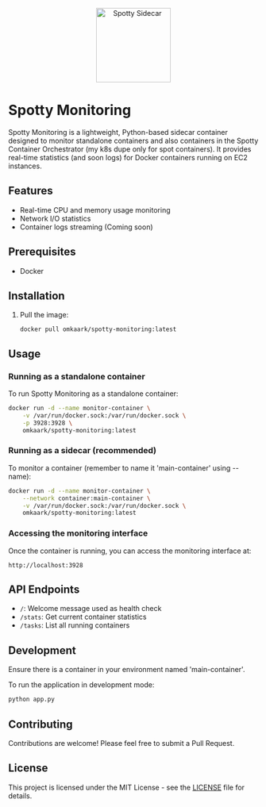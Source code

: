 <p align="center">
  <img src="https://i.ibb.co/qDvxTGY/sidecar.png" height="150" alt="Spotty Sidecar" />
</p>

# Spotty Monitoring

Spotty Monitoring is a lightweight, Python-based sidecar container designed to monitor standalone containers and also containers in the Spotty Container Orchestrator (my k8s dupe only for spot containers). It provides real-time statistics (and soon logs) for Docker containers running on EC2 instances.

## Features

- Real-time CPU and memory usage monitoring
- Network I/O statistics
- Container logs streaming (Coming soon)

## Prerequisites

- Docker

## Installation

1. Pull the image:

   ```
   docker pull omkaark/spotty-monitoring:latest
   ```

## Usage

### Running as a standalone container

To run Spotty Monitoring as a standalone container:

```bash
docker run -d --name monitor-container \
    -v /var/run/docker.sock:/var/run/docker.sock \
    -p 3928:3928 \
    omkaark/spotty-monitoring:latest
```

### Running as a sidecar (recommended)

To monitor a container (remember to name it 'main-container' using --name):

```bash
docker run -d --name monitor-container \
    --network container:main-container \
    -v /var/run/docker.sock:/var/run/docker.sock \
    omkaark/spotty-monitoring:latest
```

### Accessing the monitoring interface

Once the container is running, you can access the monitoring interface at:

```
http://localhost:3928
```

## API Endpoints

- `/`: Welcome message used as health check
- `/stats`: Get current container statistics
- `/tasks`: List all running containers

## Development

Ensure there is a container in your environment named 'main-container'.

To run the application in development mode:

```bash
python app.py
```

## Contributing

Contributions are welcome! Please feel free to submit a Pull Request.

## License

This project is licensed under the MIT License - see the [LICENSE](LICENSE) file for details.
